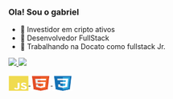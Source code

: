 ### Ola! Sou o gabriel 

- 🔭 Investidor em cripto ativos
- 🌱 Desenvolvedor FullStack 
- 👯 Trabalhando na Docato como fullstack Jr.

<div>
  <a href="https://github.com/AlfeimJr">
    <img height="180em"
      src="https://github-readme-stats.vercel.app/api?username=AlfeimJr&show_icons=true&theme=dark&include_all_commits=true&count_private=true" />
    <img height="180em"
      src="https://github-readme-stats.vercel.app/api/top-langs/?username=AlfeimJr&layout=compact&langs_count=7&theme=dark" />
</div>
  <div style="display: inline_block"><br>
  <img align="center" alt="Gabriel" height="30" width="40"
    src="https://raw.githubusercontent.com/devicons/devicon/master/icons/javascript/javascript-plain.svg">
  <img align="center" alt="gabriel-HTML" height="30" width="40"
    src="https://raw.githubusercontent.com/devicons/devicon/master/icons/html5/html5-original.svg">
  <img align="center" alt="gabriel-CSS" height="30" width="40"
    src="https://raw.githubusercontent.com/devicons/devicon/master/icons/css3/css3-original.svg">
</div>
